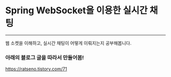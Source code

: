 #   Spring WebSocket을 이용한 실시간 채팅

---
웹 소켓을 이해하고, 실시간 채팅이 어떻게 이뤄지는지 공부해봅니다.

###   아래의 블로그 글을 따라서 만들어봄!
https://ratseno.tistory.com/71
